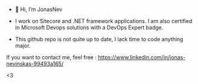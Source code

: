 - 👋 Hi, I’m JonasNev

- I work on Sitecore and .NET framework applications. I am also certified in Microsoft Devops solutions with a DevOps Expert badge.

- This github repo is not quite up to date, I lack time to code anything major.  

If you want to contact me, feel free : 
https://www.linkedin.com/in/jonas-nevinskas-99493a165/

<3


